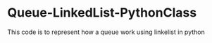 # Queue-LinkedList-PythonClass

This code is to represent how a queue work using linkelist in python

